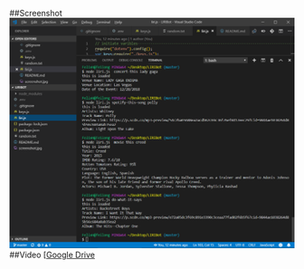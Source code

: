 ##Screenshot
![screenshot](./screenshot.jpg)
##Video
[[Google Drive](https://drive.google.com/file/d/1C7a-8U2yCX7IfUvcWkcyUoBiLFB6HGew/view)